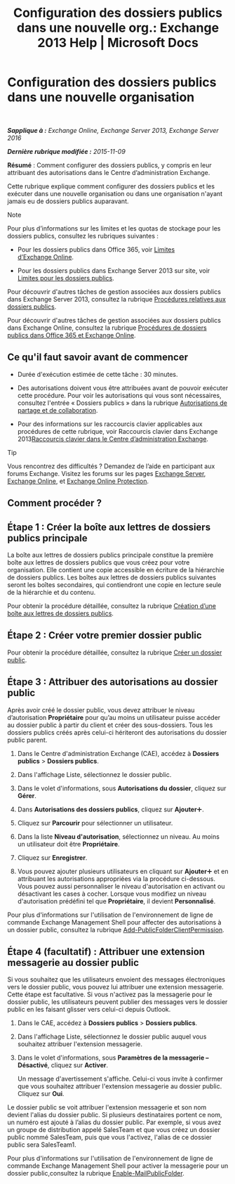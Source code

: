 ﻿---
title: 'Configuration des dossiers publics dans une nouvelle org.: Exchange 2013 Help | Microsoft Docs'
TOCTitle: Configuration des dossiers publics dans une nouvelle organisation
ms:assetid: 7b419906-8977-47f0-8687-a87911b5ebec
ms:mtpsurl: https://technet.microsoft.com/fr-fr/library/JJ651147(v=EXCHG.150)
ms:contentKeyID: 50478528
ms.date: 04/24/2018
mtps_version: v=EXCHG.150
ms.translationtype: HT
---

# Configuration des dossiers publics dans une nouvelle organisation

 

_**Sapplique à :** Exchange Online, Exchange Server 2013, Exchange Server 2016_

_**Dernière rubrique modifiée :** 2015-11-09_

**Résumé** : Comment configurer des dossiers publics, y compris en leur attribuant des autorisations dans le Centre d’administration Exchange.

Cette rubrique explique comment configurer des dossiers publics et les exécuter dans une nouvelle organisation ou dans une organisation n'ayant jamais eu de dossiers publics auparavant.

> [!NOTE]
> Pour plus d’informations sur les limites et les quotas de stockage pour les dossiers publics, consultez les rubriques suivantes :
> <ul>
> <li><p>Pour les dossiers publics dans Office 365, voir <a href="https://go.microsoft.com/fwlink/?linkid=391188">Limites d’Exchange Online</a>.</p></li>
> <li><p>Pour les dossiers publics dans Exchange Server 2013 sur site, voir <a href="limits-for-public-folders-exchange-2013-help.md">Limites pour les dossiers publics</a>.</p></li></ul>

Pour découvrir d'autres tâches de gestion associées aux dossiers publics dans Exchange Server 2013, consultez la rubrique [Procédures relatives aux dossiers publics](public-folder-procedures-exchange-2013-help.md).

Pour découvrir d'autres tâches de gestion associées aux dossiers publics dans Exchange Online, consultez la rubrique [Procédures de dossiers publics dans Office 365 et Exchange Online](https://technet.microsoft.com/fr-fr/library/jj966272\(v=exchg.150\)).

## Ce qu'il faut savoir avant de commencer

  - Durée d'exécution estimée de cette tâche : 30 minutes.

  - Des autorisations doivent vous être attribuées avant de pouvoir exécuter cette procédure. Pour voir les autorisations qui vous sont nécessaires, consultez l'entrée « Dossiers publics » dans la rubrique [Autorisations de partage et de collaboration](sharing-and-collaboration-permissions-exchange-2013-help.md).

  - Pour des informations sur les raccourcis clavier applicables aux procédures de cette rubrique, voir Raccourcis clavier dans Exchange 2013[Raccourcis clavier dans le Centre d’administration Exchange](keyboard-shortcuts-in-the-exchange-admin-center-exchange-online-protection-help.md).

> [!TIP]
> Vous rencontrez des difficultés ? Demandez de l’aide en participant aux forums Exchange. Visitez les forums sur les pages <a href="https://go.microsoft.com/fwlink/p/?linkid=60612">Exchange Server</a>, <a href="https://go.microsoft.com/fwlink/p/?linkid=267542">Exchange Online</a>, et <a href="https://go.microsoft.com/fwlink/p/?linkid=285351">Exchange Online Protection</a>.


## Comment procéder ?

## Étape 1 : Créer la boîte aux lettres de dossiers publics principale

La boîte aux lettres de dossiers publics principale constitue la première boîte aux lettres de dossiers publics que vous créez pour votre organisation. Elle contient une copie accessible en écriture de la hiérarchie de dossiers publics. Les boîtes aux lettres de dossiers publics suivantes seront les boîtes secondaires, qui contiendront une copie en lecture seule de la hiérarchie et du contenu.

Pour obtenir la procédure détaillée, consultez la rubrique [Création d’une boîte aux lettres de dossiers publics](create-a-public-folder-mailbox-exchange-2013-help.md).

## Étape 2 : Créer votre premier dossier public

Pour obtenir la procédure détaillée, consultez la rubrique [Créer un dossier public](create-a-public-folder-exchange-2013-help.md).

## Étape 3 : Attribuer des autorisations au dossier public

Après avoir créé le dossier public, vous devez attribuer le niveau d’autorisation **Propriétaire** pour qu’au moins un utilisateur puisse accéder au dossier public à partir du client et créer des sous-dossiers. Tous les dossiers publics créés après celui-ci hériteront des autorisations du dossier public parent.

1.  Dans le Centre d'administration Exchange (CAE), accédez à **Dossiers publics** \> **Dossiers publics**.

2.  Dans l'affichage Liste, sélectionnez le dossier public.

3.  Dans le volet d'informations, sous **Autorisations du dossier**, cliquez sur **Gérer**.

4.  Dans **Autorisations des dossiers publics**, cliquez sur **Ajouter**![Icône Ajouter](images/JJ218640.c1e75329-d6d7-4073-a27d-498590bbb558(EXCHG.150).gif "Icône Ajouter").

5.  Cliquez sur **Parcourir** pour sélectionner un utilisateur.

6.  Dans la liste **Niveau d'autorisation**, sélectionnez un niveau. Au moins un utilisateur doit être **Propriétaire**.

7.  Cliquez sur **Enregistrer**.

8.  Vous pouvez ajouter plusieurs utilisateurs en cliquant sur **Ajouter**![Icône Ajouter](images/JJ218640.c1e75329-d6d7-4073-a27d-498590bbb558(EXCHG.150).gif "Icône Ajouter") et en attribuant les autorisations appropriées via la procédure ci-dessous. Vous pouvez aussi personnaliser le niveau d'autorisation en activant ou désactivant les cases à cocher. Lorsque vous modifiez un niveau d'autorisation prédéfini tel que **Propriétaire**, il devient **Personnalisé**.

Pour plus d'informations sur l'utilisation de l'environnement de ligne de commande Exchange Management Shell pour affecter des autorisations à un dossier public, consultez la rubrique [Add-PublicFolderClientPermission](https://technet.microsoft.com/fr-fr/library/bb124743\(v=exchg.150\)).

## Étape 4 (facultatif) : Attribuer une extension messagerie au dossier public

Si vous souhaitez que les utilisateurs envoient des messages électroniques vers le dossier public, vous pouvez lui attribuer une extension messagerie. Cette étape est facultative. Si vous n'activez pas la messagerie pour le dossier public, les utilisateurs peuvent publier des messages vers le dossier public en les faisant glisser vers celui-ci depuis Outlook.

1.  Dans le CAE, accédez à **Dossiers publics** \> **Dossiers publics**.

2.  Dans l'affichage Liste, sélectionnez le dossier public auquel vous souhaitez attribuer l'extension messagerie.

3.  Dans le volet d'informations, sous **Paramètres de la messagerie – Désactivé**, cliquez sur **Activer**.
    
    Un message d'avertissement s'affiche. Celui-ci vous invite à confirmer que vous souhaitez attribuer l'extension messagerie au dossier public. Cliquez sur **Oui**.

Le dossier public se voit attribuer l'extension messagerie et son nom devient l'alias du dossier public. Si plusieurs destinataires portent ce nom, un numéro est ajouté à l’alias du dossier public. Par exemple, si vous avez un groupe de distribution appelé SalesTeam et que vous créez un dossier public nommé SalesTeam, puis que vous l'activez, l'alias de ce dossier public sera SalesTeam1.

Pour plus d'informations sur l'utilisation de l'environnement de ligne de commande Exchange Management Shell pour activer la messagerie pour un dossier public,consultez la rubrique [Enable-MailPublicFolder](https://technet.microsoft.com/fr-fr/library/aa998824\(v=exchg.150\)).

